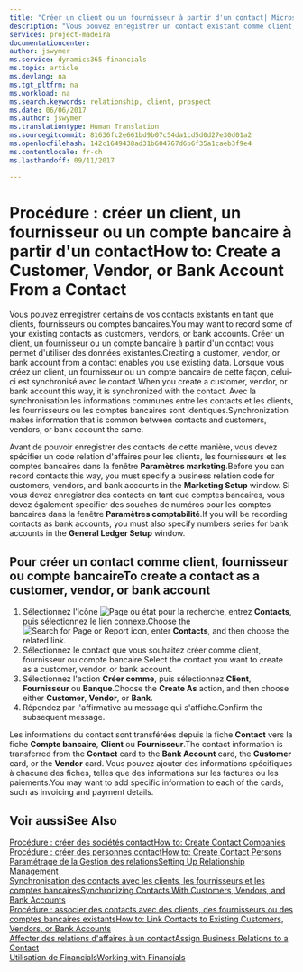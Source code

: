 ```yaml
---
title: "Créer un client ou un fournisseur à partir d'un contact| Microsoft Docs"
description: "Vous pouvez enregistrer un contact existant comme client, fournisseur, ou compte bancaire à l'aide des données existantes et spécifier une relation d'affaires."
services: project-madeira
documentationcenter: 
author: jswymer
ms.service: dynamics365-financials
ms.topic: article
ms.devlang: na
ms.tgt_pltfrm: na
ms.workload: na
ms.search.keywords: relationship, client, prospect
ms.date: 06/06/2017
ms.author: jswymer
ms.translationtype: Human Translation
ms.sourcegitcommit: 81636fc2e661bd9b07c54da1cd5d0d27e30d01a2
ms.openlocfilehash: 142c1649438ad31b604767d6b6f35a1caeb3f9e4
ms.contentlocale: fr-ch
ms.lasthandoff: 09/11/2017

---
```

# <a name="how-to-create-a-customer-vendor-or-bank-account-from-a-contact"></a><span data-ttu-id="a7dc8-103">Procédure : créer un client, un fournisseur ou un compte bancaire à partir d'un contact</span><span class="sxs-lookup"><span data-stu-id="a7dc8-103">How to: Create a Customer, Vendor, or Bank Account From a Contact</span></span>
<span data-ttu-id="a7dc8-104">Vous pouvez enregistrer certains de vos contacts existants en tant que clients, fournisseurs ou comptes bancaires.</span><span class="sxs-lookup"><span data-stu-id="a7dc8-104">You may want to record some of your existing contacts as customers, vendors, or bank accounts.</span></span> <span data-ttu-id="a7dc8-105">Créer un client, un fournisseur ou un compte bancaire à partir d'un contact vous permet d'utiliser des données existantes.</span><span class="sxs-lookup"><span data-stu-id="a7dc8-105">Creating a customer, vendor, or bank account from a contact enables you use existing data.</span></span> <span data-ttu-id="a7dc8-106">Lorsque vous créez un client, un fournisseur ou un compte bancaire de cette façon, celui-ci est synchronisé avec le contact.</span><span class="sxs-lookup"><span data-stu-id="a7dc8-106">When you create a customer, vendor, or bank account this way, it is synchronized with the contact.</span></span> <span data-ttu-id="a7dc8-107">Avec la synchronisation les informations communes entre les contacts et les clients, les fournisseurs ou les comptes bancaires sont identiques.</span><span class="sxs-lookup"><span data-stu-id="a7dc8-107">Synchronization makes information that is common between contacts and customers, vendors, or bank account the same.</span></span>

<span data-ttu-id="a7dc8-108">Avant de pouvoir enregistrer des contacts de cette manière, vous devez spécifier un code relation d'affaires pour les clients, les fournisseurs et les comptes bancaires dans la fenêtre **Paramètres marketing**.</span><span class="sxs-lookup"><span data-stu-id="a7dc8-108">Before you can record contacts this way, you must specify a business relation code for customers, vendors, and bank accounts in the **Marketing Setup** window.</span></span> <span data-ttu-id="a7dc8-109">Si vous devez enregistrer des contacts en tant que comptes bancaires, vous devez également spécifier des souches de numéros pour les comptes bancaires dans la fenêtre **Paramètres comptabilité**.</span><span class="sxs-lookup"><span data-stu-id="a7dc8-109">If you will be recording contacts as bank accounts, you must also specify numbers series for bank accounts in the **General Ledger Setup** window.</span></span>

## <a name="to-create-a-contact-as-a-customer-vendor-or-bank-account"></a><span data-ttu-id="a7dc8-110">Pour créer un contact comme client, fournisseur ou compte bancaire</span><span class="sxs-lookup"><span data-stu-id="a7dc8-110">To create a contact as a customer, vendor, or bank account</span></span>
1. <span data-ttu-id="a7dc8-111">Sélectionnez l'icône ![Page ou état pour la recherche](media/ui-search/search_small.png "icône Page ou état pour la recherche"), entrez **Contacts**, puis sélectionnez le lien connexe.</span><span class="sxs-lookup"><span data-stu-id="a7dc8-111">Choose the ![Search for Page or Report](media/ui-search/search_small.png "Search for Page or Report icon") icon, enter **Contacts**, and then choose the related link.</span></span>
2. <span data-ttu-id="a7dc8-112">Sélectionnez le contact que vous souhaitez créer comme client, fournisseur ou compte bancaire.</span><span class="sxs-lookup"><span data-stu-id="a7dc8-112">Select the contact you want to create as a customer, vendor, or bank account.</span></span>
3. <span data-ttu-id="a7dc8-113">Sélectionnez l'action **Créer comme**, puis sélectionnez **Client**, **Fournisseur** ou **Banque**.</span><span class="sxs-lookup"><span data-stu-id="a7dc8-113">Choose the **Create As** action, and then choose either **Customer**, **Vendor**, or **Bank**.</span></span>
4. <span data-ttu-id="a7dc8-114">Répondez par l'affirmative au message qui s'affiche.</span><span class="sxs-lookup"><span data-stu-id="a7dc8-114">Confirm the subsequent message.</span></span>

<span data-ttu-id="a7dc8-115">Les informations du contact sont transférées depuis la fiche **Contact** vers la fiche **Compte bancaire**, **Client** ou **Fournisseur**.</span><span class="sxs-lookup"><span data-stu-id="a7dc8-115">The contact information is transferred from the **Contact** card to the **Bank Account** card, the **Customer** card, or the **Vendor** card.</span></span> <span data-ttu-id="a7dc8-116">Vous pouvez ajouter des informations spécifiques à chacune des fiches, telles que des informations sur les factures ou les paiements.</span><span class="sxs-lookup"><span data-stu-id="a7dc8-116">You may want to add specific information to each of the cards, such as invoicing and payment details.</span></span>

## <a name="see-also"></a><span data-ttu-id="a7dc8-117">Voir aussi</span><span class="sxs-lookup"><span data-stu-id="a7dc8-117">See Also</span></span>
[<span data-ttu-id="a7dc8-118">Procédure : créer des sociétés contact</span><span class="sxs-lookup"><span data-stu-id="a7dc8-118">How to: Create Contact Companies</span></span>](marketing-create-contact-companies.md)  
[<span data-ttu-id="a7dc8-119">Procédure : créer des personnes contact</span><span class="sxs-lookup"><span data-stu-id="a7dc8-119">How to: Create Contact Persons</span></span>](marketing-create-contact-persons.md)  
[<span data-ttu-id="a7dc8-120">Paramétrage de la Gestion des relations</span><span class="sxs-lookup"><span data-stu-id="a7dc8-120">Setting Up Relationship Management</span></span>](marketing-setup-marketing.md)  
[<span data-ttu-id="a7dc8-121">Synchronisation des contacts avec les clients, les fournisseurs et les comptes bancaires</span><span class="sxs-lookup"><span data-stu-id="a7dc8-121">Synchronizing Contacts With Customers, Vendors, and Bank Accounts</span></span>](marketing-synchronize-contacts-customers-vendors-bank-accounts.md)  
[<span data-ttu-id="a7dc8-122">Procédure : associer des contacts avec des clients, des fournisseurs ou des comptes bancaires existants</span><span class="sxs-lookup"><span data-stu-id="a7dc8-122">How to: Link Contacts to Existing Customers, Vendors, or Bank Accounts</span></span>](marketing-how-link-contact.md)  
[<span data-ttu-id="a7dc8-123">Affecter des relations d'affaires à un contact</span><span class="sxs-lookup"><span data-stu-id="a7dc8-123">Assign Business Relations to a Contact</span></span>](marketing-business-relations.md#AssignBusRelContact)  
[<span data-ttu-id="a7dc8-124">Utilisation de Financials</span><span class="sxs-lookup"><span data-stu-id="a7dc8-124">Working with Financials</span></span>](ui-work-product.md)

